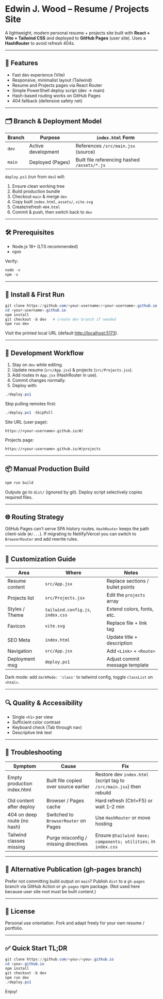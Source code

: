 
# Edwin J. Wood – Resume / Projects Site

A lightweight, modern personal resume + projects site built with **React + Vite + Tailwind CSS** and deployed to **GitHub Pages** (user site). Uses a **HashRouter** to avoid refresh 404s.

---

## 🚀 Features

- Fast dev experience (Vite)
- Responsive, minimalist layout (Tailwind)
- Resume and Projects pages via React Router
- Simple PowerShell deploy script (dev → main)
- Hash-based routing works on GitHub Pages
- 404 fallback (defensive safety net)

---

## 🗂 Branch & Deployment Model

| Branch | Purpose | `index.html` Form |
|--------|---------|------------------|
| `dev`  | Active development | References `/src/main.jsx` (source) |
| `main` | Deployed (Pages) | Built file referencing hashed `/assets/*.js` |

`deploy.ps1` (run from `dev`) will:

1. Ensure clean working tree
2. Build production bundle
3. Checkout `main` & merge `dev`
4. Copy built `index.html`, `assets/`, `vite.svg`
5. Create/refresh `404.html`
6. Commit & push, then switch back to `dev`

---

## 🛠 Prerequisites

- Node.js 18+ (LTS recommended)
- npm

Verify:

```powershell
node -v
npm -v
```

---

## 🔧 Install & First Run

```powershell
git clone https://github.com/<your-username>/<your-username>.github.io.git
cd <your-username>.github.io
npm install
git checkout -b dev   # create dev branch if needed
npm run dev
```

Visit the printed local URL (default <http://localhost:5173>).

---

## 🧪 Development Workflow

1. Stay on `dev` while editing.
2. Update resume (`src/App.jsx`) & projects (`src/Projects.jsx`).
3. Add routes in `App.jsx` (HashRouter in use).
4. Commit changes normally.
5. Deploy with:

```powershell
./deploy.ps1
```

Skip pulling remotes first:

```powershell
./deploy.ps1 -SkipPull
```

Site URL (user page):

```text
https://<your-username>.github.io/#/
```

Projects page:

```text
https://<your-username>.github.io/#/projects
```

---

## 📦 Manual Production Build

```powershell
npm run build
```

Outputs go to `dist/` (ignored by git). Deploy script selectively copies required files.

---

## 🌐 Routing Strategy

GitHub Pages can’t serve SPA history routes. `HashRouter` keeps the path client-side (`#/...`). If migrating to Netlify/Vercel you can switch to `BrowserRouter` and add rewrite rules.

---

## 🧩 Customization Guide

| Area | Where | Notes |
|------|-------|-------|
| Resume content | `src/App.jsx` | Replace sections / bullet points |
| Projects list | `src/Projects.jsx` | Edit the `projects` array |
| Styles / Theme | `tailwind.config.js`, `index.css` | Extend colors, fonts, etc. |
| Favicon | `vite.svg` | Replace file + link tag |
| SEO Meta | `index.html` | Update title + description |
| Navigation | `src/App.jsx` | Add `<Link>` + `<Route>` |
| Deployment msg | `deploy.ps1` | Adjust commit message template |

Dark mode: add `darkMode: 'class'` to tailwind config, toggle `classList` on `<html>`.

---

## 🔍 Quality & Accessibility

- Single `<h1>` per view
- Sufficient color contrast
- Keyboard check (Tab through nav)
- Descriptive link text

---

## 🔧 Troubleshooting

| Symptom | Cause | Fix |
|---------|-------|-----|
| Empty production index.html | Built file copied over source earlier | Restore dev `index.html` (script tag to `/src/main.jsx`) then rebuild |
| Old content after deploy | Browser / Pages cache | Hard refresh (Ctrl+F5) or wait 1–2 min |
| 404 on deep route (no hash) | Switched to `BrowserRouter` on Pages | Use `HashRouter` or move hosting |
| Tailwind classes missing | Purge misconfig / missing directives | Ensure `@tailwind base; components; utilities;` in `index.css` |

---

## 🔄 Alternative Publication (gh-pages branch)

Prefer not committing build output on `main`? Publish `dist` to a `gh-pages` branch via GitHub Action or `gh-pages` npm package. (Not used here because user site root must be built content.)

---

## 📜 License

Personal use orientation. Fork and adapt freely for your own resume / portfolio.

---

## ✅ Quick Start TL;DR

```powershell
git clone https://github.com/<you>/<you>.github.io
cd <you>.github.io
npm install
git checkout -b dev
npm run dev
./deploy.ps1
```

Enjoy!
